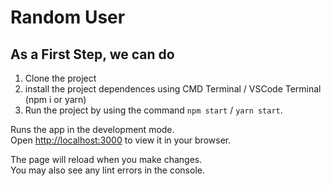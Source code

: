 # Random User

## As a First Step, we can do

1. Clone the project
2. install the project dependences using CMD Terminal / VSCode Terminal (npm i or yarn)
3. Run the project by using the command `npm start` / `yarn start`.

Runs the app in the development mode.\
Open [http://localhost:3000](http://localhost:3000) to view it in your browser.

The page will reload when you make changes.\
You may also see any lint errors in the console.
